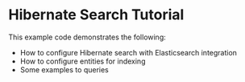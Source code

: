 # Hibernate Search Tutorial
This example code demonstrates the following:
* How to configure Hibernate search with Elasticsearch integration
* How to configure entities for indexing
* Some examples to queries
